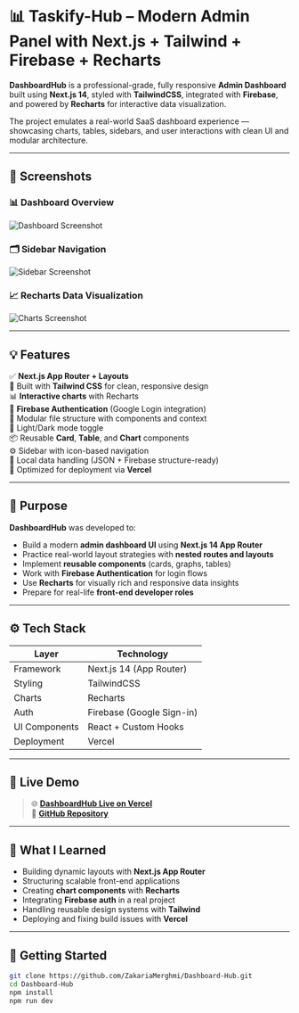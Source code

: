 # 📊 Taskify-Hub – Modern Admin Panel with Next.js + Tailwind + Firebase + Recharts

**DashboardHub** is a professional-grade, fully responsive **Admin Dashboard** built using **Next.js 14**, styled with **TailwindCSS**, integrated with **Firebase**, and powered by **Recharts** for interactive data visualization.

The project emulates a real-world SaaS dashboard experience — showcasing charts, tables, sidebars, and user interactions with clean UI and modular architecture.

---

## 📸 Screenshots

### 📊 Dashboard Overview  
![Dashboard Screenshot](https://your-screenshot-link)

### 🗂️ Sidebar Navigation  
![Sidebar Screenshot](https://your-screenshot-link)

### 📈 Recharts Data Visualization  
![Charts Screenshot](https://your-screenshot-link)

---

## 💡 Features

✅ **Next.js App Router + Layouts**  
🎨 Built with **Tailwind CSS** for clean, responsive design  
📊 **Interactive charts** with Recharts  
🔐 **Firebase Authentication** (Google Login integration)  
📁 Modular file structure with components and context  
🌙 Light/Dark mode toggle  
📦 Reusable **Card**, **Table**, and **Chart** components  
⚙️ Sidebar with icon-based navigation  
💾 Local data handling (JSON + Firebase structure-ready)  
🚀 Optimized for deployment via **Vercel**

---

## 🎯 Purpose

**DashboardHub** was developed to:

- Build a modern **admin dashboard UI** using **Next.js 14 App Router**
- Practice real-world layout strategies with **nested routes and layouts**
- Implement **reusable components** (cards, graphs, tables)
- Work with **Firebase Authentication** for login flows
- Use **Recharts** for visually rich and responsive data insights
- Prepare for real-life **front-end developer roles**

---

## ⚙️ Tech Stack

| Layer        | Technology                        |
|--------------|------------------------------------|
| Framework    | Next.js 14 (App Router)            |
| Styling      | TailwindCSS                        |
| Charts       | Recharts                           |
| Auth         | Firebase (Google Sign-in)          |
| UI Components| React + Custom Hooks               |
| Deployment   | Vercel                             |

---

## 🚀 Live Demo

> 🌐 [**DashboardHub Live on Vercel**](https://dashboard-hub-ccp2.vercel.app/)  
> 🔗 [**GitHub Repository**](https://github.com/ZakariaMerghmi/Dashboard-Hub)

---

## 🧠 What I Learned

- Building dynamic layouts with **Next.js App Router**
- Structuring scalable front-end applications
- Creating **chart components** with **Recharts**
- Integrating **Firebase auth** in a real project
- Handling reusable design systems with **Tailwind**
- Deploying and fixing build issues with **Vercel**

---

## 🧪 Getting Started

```bash
git clone https://github.com/ZakariaMerghmi/Dashboard-Hub.git
cd Dashboard-Hub
npm install
npm run dev
